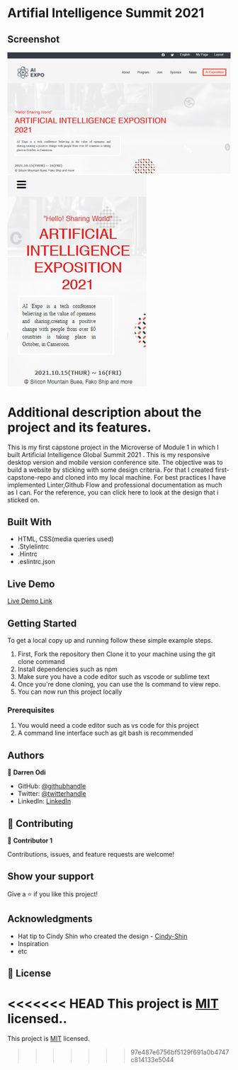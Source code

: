 # Artifial Intelligence Summit 2021

## Screenshot

![screenshot](./images/desktopscreen.png)
![screenshot](./images/mobilescreen.png)

# Additional description about the project and its features.

This is my first capstone project in the Microverse of Module 1 in which I built Artificial Intelligence Global Summit 2021 . This is my responsive desktop version and mobile version conference site. The objective was to build a website by sticking with some design criteria. For that I created first-capstone-repo and cloned into my local machine. For best practices I have implemented Linter,Github Flow and professional documentation as much as I can. For the reference, you can click here to look at the design that i sticked on.

## Built With

- HTML, CSS(media queries used)
- .Stylelintrc
- .Hintrc
- .eslintrc.json

## Live Demo

[Live Demo Link](https://darrenodi.me/AI-Exposition/)

## Getting Started

To get a local copy up and running follow these simple example steps.

1. First, Fork the repository then Clone it to your machine using the git clone command
2. Install dependencies such as npm
3. Make sure you have a code editor such as vscode or sublime text
4. Once you're done cloning, you can use the ls command to view repo.
5. You can now run this project locally

### Prerequisites

1. You would need a code editor such as vs code for this project
2. A command line interface such as git bash is recommended

## Authors

👤 **Darren Odi**

- GitHub: [@githubhandle](https://github.com/darrenodi)
- Twitter: [@twitterhandle](https://twitter.com/darrenodi)
- LinkedIn: [LinkedIn](https://www.linkedin.com/in/darren-odi-404ba31b2/)

## 🤝 Contributing

👤 **Contributor 1**

Contributions, issues, and feature requests are welcome!

## Show your support

Give a ⭐️ if you like this project!

## Acknowledgments

- Hat tip to Cindy Shin who created the design - [Cindy-Shin](https://www.behance.net/gallery/29845175/CC-Global-Summit-2015)
- Inspiration
- etc

## 📝 License

<<<<<<< HEAD
This project is [MIT](./MIT.md) licensed..
=======
This project is [MIT](./MIT.md) licensed.

> > > > > > > 97e487e6756bf5129f691a0b4747c814133e5044
